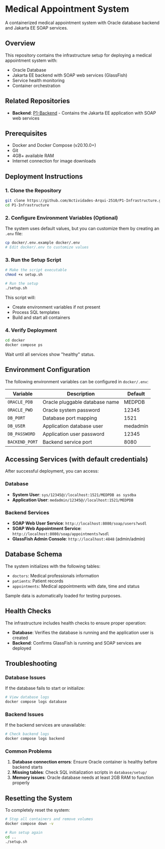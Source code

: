 # Medical Appointment System

A containerized medical appointment system with Oracle database backend and Jakarta EE SOAP services.

## Overview

This repository contains the infrastructure setup for deploying a medical appointment system with:
* Oracle Database
* Jakarta EE backend with SOAP web services (GlassFish)
* Service health monitoring
* Container orchestration
  
## Related Repositories

- **Backend**: [P1-Backend](https://github.com/Actividades-Arqui-2510/P1-Backend) - Contains the Jakarta EE application with SOAP web services

## Prerequisites

* Docker and Docker Compose (v20.10.0+)
* Git
* 4GB+ available RAM
* Internet connection for image downloads

## Deployment Instructions

### 1. Clone the Repository
```bash
git clone https://github.com/Actividades-Arqui-2510/P1-Infrastructure.git
cd P1-Infrastructure
```

### 2. Configure Environment Variables (Optional)
The system uses default values, but you can customize them by creating an `.env` file:
```bash
cp docker/.env.example docker/.env
# Edit docker/.env to customize values
```

### 3. Run the Setup Script
```bash
# Make the script executable
chmod +x setup.sh

# Run the setup
./setup.sh
```

This script will:
* Create environment variables if not present
* Process SQL templates
* Build and start all containers

### 4. Verify Deployment
```bash
cd docker
docker compose ps
```
Wait until all services show "healthy" status.

## Environment Configuration

The following environment variables can be configured in `docker/.env`:

| Variable | Description | Default |
|----------|-------------|---------|
| `ORACLE_PDB` | Oracle pluggable database name | MEDPDB |
| `ORACLE_PWD` | Oracle system password | 12345 |
| `DB_PORT` | Database port mapping | 1521 |
| `DB_USER` | Application database user | medadmin |
| `DB_PASSWORD` | Application user password | 12345 |
| `BACKEND_PORT` | Backend service port | 8080 |

## Accessing Services (with default credentials)

After successful deployment, you can access:

### Database
* **System User**: `sys/12345@//localhost:1521/MEDPDB as sysdba`
* **Application User**: `medadmin/12345@//localhost:1521/MEDPDB`

### Backend Services
* **SOAP Web User Service**: `http://localhost:8080/soap/users?wsdl`
* **SOAP Web Appointment Service**: `http://localhost:8080/soap/appointments?wsdl`
* **GlassFish Admin Console**: `http://localhost:4848` (admin/admin)

## Database Schema

The system initializes with the following tables:
* `doctors`: Medical professionals information
* `patients`: Patient records
* `appointments`: Medical appointments with date, time and status

Sample data is automatically loaded for testing purposes.

## Health Checks

The infrastructure includes health checks to ensure proper operation:
* **Database**: Verifies the database is running and the application user is created
* **Backend**: Confirms GlassFish is running and SOAP services are deployed

## Troubleshooting

### Database Issues
If the database fails to start or initialize:
```bash
# View database logs
docker compose logs database
```

### Backend Issues
If the backend services are unavailable:
```bash
# Check backend logs
docker compose logs backend
```

### Common Problems
1. **Database connection errors**: Ensure Oracle container is healthy before backend starts
2. **Missing tables**: Check SQL initialization scripts in `database/setup/`
3. **Memory issues**: Oracle database needs at least 2GB RAM to function properly

## Resetting the System

To completely reset the system:
```bash
# Stop all containers and remove volumes
docker compose down -v

# Run setup again
cd ..
./setup.sh
```
